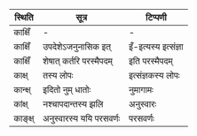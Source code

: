 | स्थिति | सूत्र | टिप्पणी |
| ----- | ------- | ------ |
| काक्षिँ | - | - |
| काक्षिँ | उपदेशेऽजनुनासिक इत् | इँ-इत्यस्य इत्संज्ञा |
| काक्षिँ | शेषात् कर्तरि परस्मैपदम् | इति परस्मैपदम् |
| काक्ष् | तस्य लोपः | इत्संज्ञकस्य लोपः |
| कान्क्ष् | इदितो नुम् धातोः | नुमागामः |
| कांक्ष् | नश्चापदान्तस्य झलि | अनुस्वारः |
| काङ्क्ष् | अनुस्वारस्य ययि परसवर्णः | परसवर्णः |
